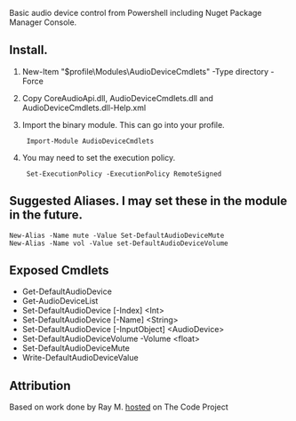 Basic audio device control from Powershell including Nuget Package Manager Console.

## Install.

1. New-Item "$profile\Modules\AudioDeviceCmdlets" -Type directory -Force
1. Copy CoreAudioApi.dll, AudioDeviceCmdlets.dll and AudioDeviceCmdlets.dll-Help.xml
1. Import the binary module. This can go into your profile.
        
		Import-Module AudioDeviceCmdlets

1. You may need to set the execution policy.

        Set-ExecutionPolicy -ExecutionPolicy RemoteSigned

## Suggested Aliases. I may set these in the module in the future.
    New-Alias -Name mute -Value Set-DefaultAudioDeviceMute
    New-Alias -Name vol -Value set-DefaultAudioDeviceVolume

## Exposed Cmdlets
* Get-DefaultAudioDevice
* Get-AudioDeviceList
* Set-DefaultAudioDevice [-Index] &lt;Int&gt;
* Set-DefaultAudioDevice [-Name] &lt;String&gt;
* Set-DefaultAudioDevice [-InputObject] &lt;AudioDevice&gt;
* Set-DefaultAudioDeviceVolume -Volume &lt;float&gt;
* Set-DefaultAudioDeviceMute
* Write-DefaultAudioDeviceValue

## Attribution
Based on work done by Ray M. <a href="http://www.codeproject.com/Articles/18520/Vista-Core-Audio-API-Master-Volume-Control">hosted</a> on The Code Project
